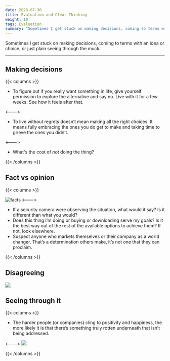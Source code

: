 ```yaml
---
date: 2023-07-30
title: Evaluation and Clear Thinking
weight: 10
tags: Evaluation
summary: "Sometimes I get stuck on making decisions, coming to terms with an idea or choice, or just plain seeing through the muck."
---
```

Sometimes I get stuck on making decisions, coming to terms with an idea or choice, or just plain seeing through the muck. 

---

## Making decisions
{{< columns >}}
- To figure out if you really want something in life, give yourself permission to explore the alternative and say no. Live with it for a few weeks. See how it feels after that. 

<--->

- To live without regrets doesn’t mean making all the right choices. It means fully embracing the ones you do get to make and taking time to grieve the ones you didn’t. 


<--->
- What's the cost of _not_ doing the thing?

{{< /columns >}}


## Fact vs opinion
{{< columns >}}

![facts](/img/facts.webp)
<--->
- If a security camera were observing the situation, what would it say? Is it different than what you would?
- Does this thing I’m doing or buying or downloading serve my goals? Is it the best way out of the rest of the available options to achieve them? If not, look elsewhere. 
- Suspect anyone who markets themselves or their company as a world changer. That’s a determination others make, it’s not one that they can proclaim. 

{{< /columns >}}




## Disagreeing
![](/img/Baldwin.webp)

## Seeing through it

{{< columns >}}
- The harder people (or companies) cling to positivity and happiness, the more likely it is that there’s something truly rotten underneath that isn’t being addressed.

<--->
![](/img/abuse.webp)

{{< /columns >}}
